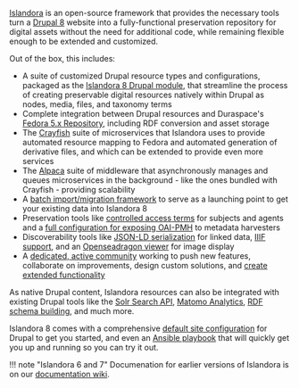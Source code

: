 [Islandora](https://islandora.ca) is an open-source framework that provides the necessary tools turn a [Drupal 8](https://www.drupal.org) website into a fully-functional preservation repository for digital assets without the need for additional code, while remaining flexible enough to be extended and customized.

Out of the box, this includes:

- A suite of customized Drupal resource types and configurations, packaged as the [Islandora 8 Drupal module](https://github.com/Islandora/islandora), that streamline the process of creating preservable digital resources natively within Drupal as nodes, media, files, and taxonomy terms
- Complete integration between Drupal resources and Duraspace's [Fedora 5.x Repository](https://wiki.duraspace.org/display/FF/Fedora+Repository+Home), including RDF conversion and asset storage
- The [Crayfish](https://github.com/Islandora/crayfish) suite of microservices that Islandora uses to provide automated resource mapping to Fedora and automated generation of derivative files, and which can be extended to provide even more services
- The [Alpaca](https://github.com/Islandora/Alpaca) suite of middleware that asynchronously manages and queues microservices in the background - like the ones bundled with Crayfish - providing scalability
- A [batch import/migration framework](https://github.com/Islandora/migrate_islandora_csv) to serve as a launching point to get your existing data into Islandora 8
- Preservation tools like [controlled access terms](https://github.com/Islandora/controlled_access_terms) for subjects and agents and a [full configuration for exposing OAI-PMH](https://github.com/Islandora/islandora_defaults/tree/8.x-1.x/modules/islandora_oaipmh) to metadata harvesters
- Discoverability tools like [JSON-LD serialization](https://github.com/Islandora/jsonld) for linked data, [IIIF support](https://github.com/Islandora/islandora/tree/8.x-1.x/modules/islandora_iiif), and an [Openseadragon viewer](https://github.com/Islandora/openseadragon) for image display
- A [dedicated, active community](https://groups.google.com/forum/#!forum/islandora) working to push new features, collaborate on improvements, design custom solutions, and [create extended functionality](https://github.com/Islandora-Labs/islandora_awesome#the-islandora-8-list)

As native Drupal content, Islandora resources can also be integrated with existing Drupal tools like the [Solr Search API](https://www.drupal.org/project/search_api_solr), [Matomo Analytics](https://www.drupal.org/project/matomo), [RDF schema building](https://www.drupal.org/project/rdfui), and much more.

Islandora 8 comes with a comprehensive [default site configuration](https://github.com/Islandora/islandora_defaults) for Drupal to get you started, and even an [Ansible playbook](https://github.com/Islandora-Devops/islandora-playbook) that will quickly get you up and running so you can try it out.

!!! note "Islandora 6 and 7" Documenation for earlier versions of Islandora is on our [documentation wiki](https://wiki.lyrasis.org/display/ISLANDORA/Start).
